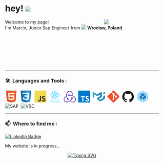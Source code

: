 <!-- <div id="header" align="center">
  <img src="https://media.giphy.com/media/jdPMeyv9rn0hZHh8n9/giphy.gif" width="200" />
</div> -->



<h1>hey! <img src="https://media.giphy.com/media/hvRJCLFzcasrR4ia7z/giphy.gif" width="40"/></h1>
<img align="right" src="https://media.giphy.com/media/jdPMeyv9rn0hZHh8n9/giphy.gif" width="180" />

<p>Welcome to my page! </br> I'm Marcin, Junior Sap Engineer from <img src="https://cdn-icons-png.flaticon.com/512/197/197529.png" width="13"/> <b>Wrocław, Poland.</b></p>

</br>
</br>
</br>
</br>
</br>
</br>


---

### 🛠️ &nbsp;Languages and Tools :

<p>
<img src="https://github.com/devicons/devicon/blob/master/icons/html5/html5-original.svg" title="HTML5" alt="HTML" width="40" height="40"/>&nbsp;
<img src="https://github.com/devicons/devicon/blob/master/icons/css3/css3-original.svg" title="CSS3" alt="CSS" width="40" height="40"/>&nbsp;
<img src="https://github.com/devicons/devicon/blob/master/icons/javascript/javascript-original.svg" title="JavaScript" alt="JavaScript" width="40" height="40"/>&nbsp;
<img src="https://github.com/devicons/devicon/blob/master/icons/react/react-original-wordmark.svg" title="React" alt="React" width="40" height="40"/>&nbsp;
<img src="https://github.com/devicons/devicon/blob/master/icons/redux/redux-original.svg" title="Redux" alt="Redux" width="40" height="40"/>&nbsp;
<img src="https://github.com/devicons/devicon/blob/master/icons/typescript/typescript-original.svg" title="TypeScript" alt="TypeScript" width="40" height="40"/>&nbsp;
<img src="https://github.com/devicons/devicon/blob/master/icons/materialui/materialui-original.svg" title="Material UI" alt="Material UI" width="40" height="40"/>&nbsp;
<img src="https://github.com/devicons/devicon/blob/master/icons/git/git-original.svg" title="GIT" alt="GIT" width="40" height="40"/>&nbsp;
<img src="https://github.com/devicons/devicon/blob/master/icons/github/github-original.svg" title="GitHub" alt="GitHub" width="40" height="40"/>&nbsp;
<img src="https://github.com/devicons/devicon/blob/master/icons/webpack/webpack-original.svg" title="Webpack" alt="Webpack" width="40" height="40"/>&nbsp;
<img src="https://www.vectorlogo.zone/logos/sap/sap-icon.svg" title="SAP" alt="SAP" width="40" height="40"/>&nbsp;
<img src="https://github.com/devicons/devicon/blob/master/icons/webpack/vscode/vscode-original.svg" title="VSC" alt="VSC" width="40" height="40"/>&nbsp;
  

</p>


--- 


### 📫 &nbsp;Where to find me :

<p>
  <a href="https://www.linkedin.com/in/marcin-barszcz/">
   <img src="https://img.shields.io/badge/LinkedIn-blue?style=for-the-badge&logo=linkedin&logoColor=white" alt="LinkedIn Badge" />
  </a>
  <p>My website is in progress...</p>
</p>




<!-- <div id="badges" align="center">
  <a href="https://www.linkedin.com/in/marcin-barszcz/">
   <img src="https://img.shields.io/badge/LinkedIn-blue?style=for-the-badge&logo=linkedin&logoColor=white" alt="LinkedIn Badge" />
  </a>
<!-- Link to the website will be added soon...  
  <a href="#">
   <img src="#" alt="My Website" />
  </a>
</div>
 -->


<!-- <div>
  <p align="center">
      <a href="#">
        <img src="https://komarev.com/ghpvc/?username=marcinnnnb&style=flat-square&color=blue" alt="Profile views" />
      </a>
  </p>
</div> -->


<!-- <h1 align="center">hey there! <img src="https://media.giphy.com/media/hvRJCLFzcasrR4ia7z/giphy.gif" width="40"/></h1> -->

<div align="center">
<!--    <a href="https://git.io/typing-svg"><img src="https://readme-typing-svg.demolab.com?font=Lato&weight=700&size=21&pause-100&color=F2F2F2&background=0D0D0D00&center=true&vCenter=true&width=200&lines=hey+there!" alt="Typing SVG" />
   </a> -->
<a href="https://git.io/typing-svg"><img src="https://readme-typing-svg.demolab.com?font=Lato&weight=700&size=21&pause=1000&color=000000&background=FFFFFF&center=true&vCenter=true&width=300&lines=hey+there!;README+is+in+progress..." alt="Typing SVG" /></a>
</div>



<!--
**marcinnnnb/marcinnnnb** is a ✨ _special_ ✨ repository because its `README.md` (this file) appears on your GitHub profile.

Here are some ideas to get you started:

- 🔭 I’m currently working on ...
- 🌱 I’m currently learning ...
- 👯 I’m looking to collaborate on ...
- 🤔 I’m looking for help with ...
- 💬 Ask me about ...
- 📫 How to reach me: ...
- 😄 Pronouns: ...
- ⚡ Fun fact: ...
-->
